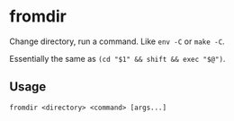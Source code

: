 # fromdir

Change directory, run a command. Like `env -C` or `make -C`.

Essentially the same as `(cd "$1" && shift && exec "$@")`.

## Usage

```
fromdir <directory> <command> [args...]
```
